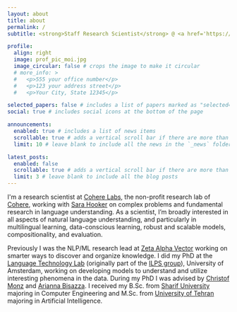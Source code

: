 ```yaml
---
layout: about
title: about
permalink: /
subtitle: <strong>Staff Research Scientist</strong> @ <a href='https://cohere.com/research'>Cohere Labs</a>

profile:
  align: right
  image: prof_pic_moi.jpg
  image_circular: false # crops the image to make it circular
  # more_info: >
  #   <p>555 your office number</p>
  #   <p>123 your address street</p>
  #   <p>Your City, State 12345</p>

selected_papers: false # includes a list of papers marked as "selected={true}"
social: true # includes social icons at the bottom of the page

announcements:
  enabled: true # includes a list of news items
  scrollable: true # adds a vertical scroll bar if there are more than 3 news items
  limit: 10 # leave blank to include all the news in the `_news` folder

latest_posts:
  enabled: false
  scrollable: true # adds a vertical scroll bar if there are more than 3 new posts items
  limit: 3 # leave blank to include all the blog posts
---
```



I'm a research scientist at [Cohere Labs](https://cohere.com/research), the non-profit research lab of [Cohere](https://cohere.com/), working with [Sara Hooker](https://www.sarahooker.me/) on complex problems and fundamental research in language understanding.
As a scientist, I’m broadly interested in all aspects of natural language understanding, and particularly in multilingual learning, data-conscious learning, robust and scalable models, compositionality, and evaluation.

Previously I was the NLP/ML research lead at [Zeta Alpha Vector](https://www.zeta-alpha.com/) working on smarter ways to discover and organize knowledge. 
I did my PhD at the [Language Technology Lab](https://ltl.science.uva.nl/) (originally part of the [ILPS group](https://irlab.science.uva.nl/)), University of Amsterdam, working on developing models to understand and utilize interesting phenomena in the data. 
During my PhD I was advised by [Christof Monz](https://staff.fnwi.uva.nl/c.monz/index.html) and [Arianna Bisazza](http://www.cs.rug.nl/~bisazza/index.html). I received my B.Sc. from [Sharif University](http://www.en.sharif.edu/) majoring in Computer Engineering and M.Sc. from [University of Tehran](https://ut.ac.ir/en) majoring in Artificial Intelligence.

<!-- Write your biography here. Tell the world about yourself. Link to your favorite [subreddit](http://reddit.com). You can put a picture in, too. The code is already in, just name your picture `prof_pic.jpg` and put it in the `img/` folder.

Put your address / P.O. box / other info right below your picture. You can also disable any of these elements by editing `profile` property of the YAML header of your `_pages/about.md`. Edit `_bibliography/papers.bib` and Jekyll will render your [publications page](/al-folio/publications/) automatically.

Link to your social media connections, too. This theme is set up to use [Font Awesome icons](https://fontawesome.com/) and [Academicons](https://jpswalsh.github.io/academicons/), like the ones below. Add your Facebook, Twitter, LinkedIn, Google Scholar, or just disable all of them. -->
